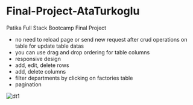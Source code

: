 # Final-Project-AtaTurkoglu
Patika Full Stack Bootcamp Final Project

- no need to reload page or send new request after crud operations on table for update table datas
- you can use drag and drop ordering for table columns
- responsive design
- add, edit, delete rows
- add, delete columns
- filter departments by clicking on factories table
- pagination

![dt1](https://user-images.githubusercontent.com/71823597/146233616-fde6907b-b33d-43a5-9590-9a86f356bc6c.gif)
